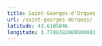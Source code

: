 ```yaml
---
title: Saint-Georges-d'Orques
url: /saint-georges-dorques/
latitude: 43.6105846
longitude: 3.7788383000000003
---
```

